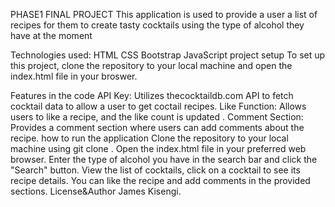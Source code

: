 PHASE1 FINAL PROJECT
This application is used to provide a user a list of recipes for them to create tasty cocktails using the type of alcohol they have at the moment

Technologies used:
HTML
CSS
Bootstrap
JavaScript
project setup
To set up this project, clone the repository to your local machine and open the index.html file in your broswer.

Features in the code
API Key: Utilizes thecocktaildb.com API to fetch cocktail data to allow a user to get coctail recipes.
Like Function: Allows users to like a recipe, and the like count is updated .
Comment Section: Provides a comment section where users can add comments about the recipe.
how to run the application
Clone the repository to your local machine using git clone .
Open the index.html file in your preferred web browser.
Enter the type of alcohol you have in the search bar and click the "Search" button.
View the list of cocktails, click on a cocktail to see its recipe details.
You can like the recipe and add comments in the provided sections.
License&Author
James Kisengi.